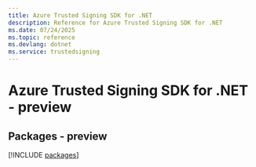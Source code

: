 ```yaml
---
title: Azure Trusted Signing SDK for .NET
description: Reference for Azure Trusted Signing SDK for .NET
ms.date: 07/24/2025
ms.topic: reference
ms.devlang: dotnet
ms.service: trustedsigning
---
```

# Azure Trusted Signing SDK for .NET - preview
## Packages - preview
[!INCLUDE [packages](trusted-signing-index.md)]